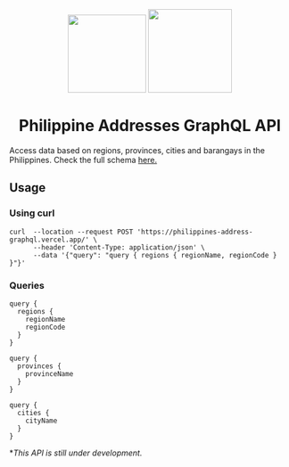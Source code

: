<div align="center">
  <img src="https://cdn.countryflags.com/thumbs/philippines/flag-round-250.png" width=140>
  <img src="https://upload.wikimedia.org/wikipedia/commons/1/17/GraphQL_Logo.svg" width=150>
</div>

<h1 align="center"/>Philippine Addresses GraphQL API</h1>


Access data based on regions, provinces, cities and barangays in the Philippines.
Check the full schema [here.](https://philippines-address-graphql.vercel.app/)

## Usage
### Using curl
```
curl  --location --request POST 'https://philippines-address-graphql.vercel.app/' \
      --header 'Content-Type: application/json' \
      --data '{"query": "query { regions { regionName, regionCode } }"}'
```
### Queries
```
query {
  regions {
    regionName
    regionCode
  }
}
```
```
query {
  provinces {
    provinceName
  }
}
```
```
query {
  cities {
    cityName
  }
}
```


**This API is still under development.*

